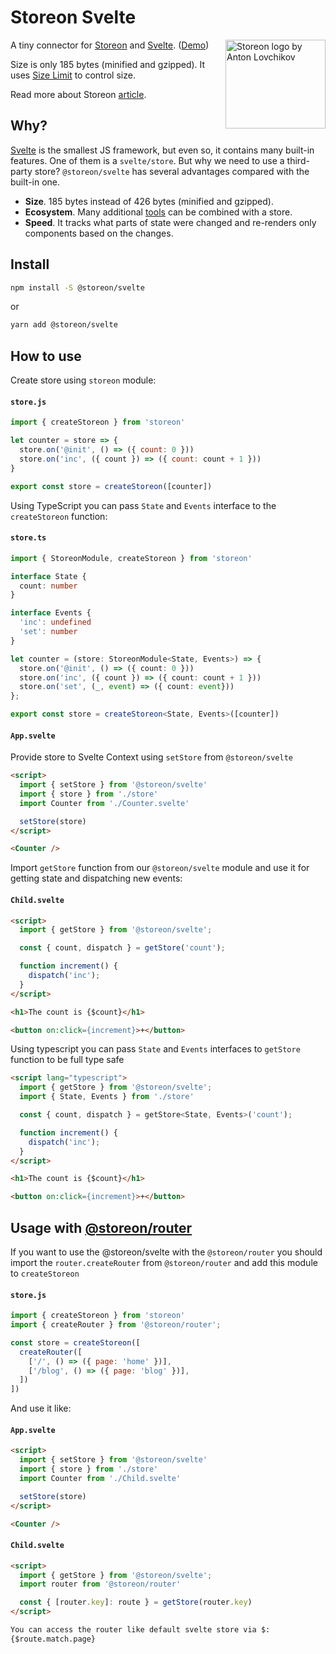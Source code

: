 # Storeon Svelte

<img src="https://storeon.github.io/storeon/logo.svg" align="right" alt="Storeon logo by Anton Lovchikov" width="160" height="142">

A tiny connector for [Storeon] and [Svelte]. ([Demo])

Size is only 185 bytes (minified and gzipped). It uses [Size Limit] to control size.

Read more about Storeon [article].

## Why?

[Svelte] is the smallest JS framework, but even so, it contains many built-in features. One of them is a `svelte/store`. But why we need to use a third-party store? `@storeon/svelte` has several advantages compared with the built-in one.

- **Size**. 185 bytes instead of 426 bytes (minified and gzipped).
- **Ecosystem**. Many additional [tools] can be combined with a store.
- **Speed**. It tracks what parts of state were changed and re-renders only components based on the changes.

[storeon]: https://github.com/storeon/storeon
[tools]: https://github.com/storeon/storeon#tools
[svelte]: https://github.com/sveltejs/svelte
[size limit]: https://github.com/ai/size-limit
[demo]: https://codesandbox.io/s/admiring-beaver-edi8m
[article]: https://evilmartians.com/chronicles/storeon-redux-in-173-bytes

## Install
```sh
npm install -S @storeon/svelte
```
or
```sh
yarn add @storeon/svelte
```
## How to use

Create store using `storeon` module:

#### `store.js`

```javascript
import { createStoreon } from 'storeon'

let counter = store => {
  store.on('@init', () => ({ count: 0 }))
  store.on('inc', ({ count }) => ({ count: count + 1 }))
}

export const store = createStoreon([counter])
```

Using TypeScript you can pass `State` and `Events` interface to the `createStoreon` function:

#### `store.ts`

```typescript
import { StoreonModule, createStoreon } from 'storeon'

interface State {
  count: number
}

interface Events {
  'inc': undefined
  'set': number
}

let counter = (store: StoreonModule<State, Events>) => {
  store.on('@init', () => ({ count: 0 }))
  store.on('inc', ({ count }) => ({ count: count + 1 }))
  store.on('set', (_, event) => ({ count: event}))
};

export const store = createStoreon<State, Events>([counter])
```

#### `App.svelte`

Provide store to Svelte Context using `setStore` from `@storeon/svelte`

```html
<script>
  import { setStore } from '@storeon/svelte'
  import { store } from './store'
  import Counter from './Counter.svelte'

  setStore(store)
</script>

<Counter />
```

Import `getStore` function from our `@storeon/svelte` module and use it for getting state and dispatching new events:

#### `Child.svelte`

```html
<script>
  import { getStore } from '@storeon/svelte';

  const { count, dispatch } = getStore('count');

  function increment() {
    dispatch('inc');
  }
</script>

<h1>The count is {$count}</h1>

<button on:click={increment}>+</button>
```
Using typescript you can pass `State` and `Events` interfaces to `getStore` function to be full type safe
```html
<script lang="typescript">
  import { getStore } from '@storeon/svelte';
  import { State, Events } from './store'

  const { count, dispatch } = getStore<State, Events>('count');

  function increment() {
    dispatch('inc');
  }
</script>

<h1>The count is {$count}</h1>

<button on:click={increment}>+</button>
```

## Usage with [@storeon/router](https://github.com/storeon/router)
If you want to use the @storeon/svelte with the `@storeon/router` you should import the `router.createRouter` from `@storeon/router` and add this module to `createStoreon`

#### `store.js`
```js
import { createStoreon } from 'storeon'
import { createRouter } from '@storeon/router';

const store = createStoreon([
  createRouter([
    ['/', () => ({ page: 'home' })],
    ['/blog', () => ({ page: 'blog' })],
  ])
])
```

And use it like:
#### `App.svelte`
```html
<script>
  import { setStore } from '@storeon/svelte'
  import { store } from './store'
  import Counter from './Child.svelte'

  setStore(store)
</script>

<Counter />
```
#### `Child.svelte`
```html
<script>
  import { getStore } from '@storeon/svelte';
  import router from '@storeon/router'

  const { [router.key]: route } = getStore(router.key)
</script>

You can access the router like default svelte store via $:
{$route.match.page}
```
